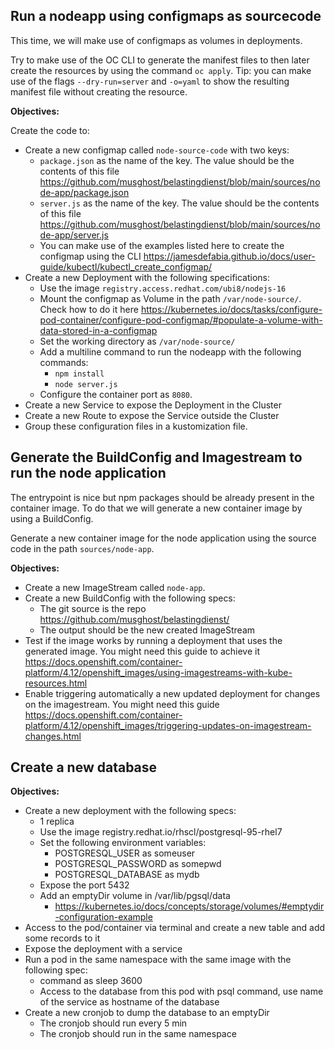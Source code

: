 ## Run a nodeapp using configmaps as sourcecode

This time, we will make use of configmaps as volumes in deployments.

Try to make use of the OC CLI to generate the manifest files to then later create the resources by using the command `oc apply`. Tip: you can make use of the flags `--dry-run=server` and `-o=yaml` to show the resulting manifest file without creating the resource.

**Objectives:**

Create the code to:

- Create a new configmap called `node-source-code` with two keys:
    - `package.json` as the name of the key. The value should be the contents of this file https://github.com/musghost/belastingdienst/blob/main/sources/node-app/package.json
    - `server.js` as the name of the key. The value should be the contents of this file https://github.com/musghost/belastingdienst/blob/main/sources/node-app/server.js
    - You can make use of the examples listed here to create the configmap using the CLI https://jamesdefabia.github.io/docs/user-guide/kubectl/kubectl_create_configmap/
- Create a new Deployment with the following specifications:
    - Use the image `registry.access.redhat.com/ubi8/nodejs-16`
    - Mount the configmap as Volume in the path `/var/node-source/`. Check how to do it here https://kubernetes.io/docs/tasks/configure-pod-container/configure-pod-configmap/#populate-a-volume-with-data-stored-in-a-configmap
    - Set the working directory as `/var/node-source/`
    - Add a multiline command to run the nodeapp with the following commands:
        - `npm install`
        - `node server.js`
    - Configure the container port as `8080`.
- Create a new Service to expose the Deployment in the Cluster
- Create a new Route to expose the Service outside the Cluster
- Group these configuration files in a kustomization file.

## Generate the BuildConfig and Imagestream to run the node application

The entrypoint is nice but npm packages should be already present in the container image. To do that we will generate a new container image by using a BuildConfig.

Generate a new container image for the node application using the source code in the path `sources/node-app`.

**Objectives:**

- Create a new ImageStream called `node-app`.
- Create a new BuildConfig with the following specs:
    - The git source is the repo https://github.com/musghost/belastingdienst/
    - The output should be the new created ImageStream 
- Test if the image works by running a deployment that uses the generated image. You might need this guide to achieve it https://docs.openshift.com/container-platform/4.12/openshift_images/using-imagestreams-with-kube-resources.html
- Enable triggering automatically a new updated deployment for changes on the imagestream. You might need this guide https://docs.openshift.com/container-platform/4.12/openshift_images/triggering-updates-on-imagestream-changes.html

## Create a new database

**Objectives:**

- Create a new deployment with the following specs:
    - 1 replica
    - Use the image registry.redhat.io/rhscl/postgresql-95-rhel7
    - Set the following environment variables:
        - POSTGRESQL_USER as someuser
        - POSTGRESQL_PASSWORD as somepwd
        - POSTGRESQL_DATABASE as mydb
    - Expose the port 5432
    - Add an emptyDir volume in /var/lib/pgsql/data
        - https://kubernetes.io/docs/concepts/storage/volumes/#emptydir-configuration-example
- Access to the pod/container via terminal and create a new table and add some records to it
- Expose the deployment with a service
- Run a pod in the same namespace with the same image with the following spec:
    - command as sleep 3600
    - Access to the database from this pod with psql command, use name of the service as hostname of the database
- Create a new cronjob to dump the database to an emptyDir
    - The cronjob should run every 5 min
    - The cronjob should run in the same namespace